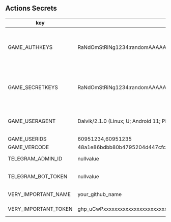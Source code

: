 ## Actions Secrets
| key                  | value                                                                 | description                                 |
|----------------------|-----------------------------------------------------------------------|---------------------------------------------|
| GAME_AUTHKEYS        | RaNdOmStRiNg1234:randomAAAAA=,RaNdOmStRiNg1235:randomAAAAA=           | Accounts that need to sign in, multiple accounts separated by a comma |
| GAME_SECRETKEYS      | RaNdOmStRiNg1234:randomAAAAA=,RaNdOmStRiNg1235:randomAAAAA=           | Corresponding passwords, multiple accounts are separated by a comma |
| GAME_USERAGENT       | Dalvik/2.1.0 (Linux; U; Android 11; Pixel 5 Build/RD1A.201105.003.A1) | Fake UA, fill in nullvalue to use default value |
| GAME_USERIDS         | 60951234,60951235                                                     | Account ID                                      |
| GAME_VERCODE         | 48a1e86bdbb80b4795204d447cfc073ce21b132a5bd5b096cb919830b1d3b93e      | <- Copy this                                 |
| TELEGRAM_ADMIN_ID    | nullvalue                                                             | Telegram ID, null if not used  |
| TELEGRAM_BOT_TOKEN   | nullvalue                                                             | Telegram bot token, null if not used    |
| VERY_IMPORTANT_NAME  | your_github_name                                                      | Github username                           |
| VERY_IMPORTANT_TOKEN | ghp_uCwPxxxxxxxxxxxxxxxxxxxxxxxxxxxxxxxx                              | Github access token                    |
